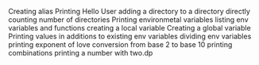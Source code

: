 Creating alias
Printing Hello User
adding a directory to a directory directly
counting number of directories
Printing environmetal variables
listing env variables and functions
creating a local variable
Creating a global variable
Printing values in additions to existing env variables
dividing env variables
printing exponent of love
conversion from base 2 to base 10
printing combinations
printing a number with two.dp 
